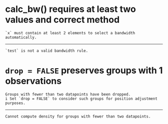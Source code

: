 # calc_bw() requires at least two values and correct method

    `x` must contain at least 2 elements to select a bandwidth automatically.

---

    `test` is not a valid bandwidth rule.

# `drop = FALSE` preserves groups with 1 observations

    Groups with fewer than two datapoints have been dropped.
    i Set `drop = FALSE` to consider such groups for position adjustment purposes.

---

    Cannot compute density for groups with fewer than two datapoints.

